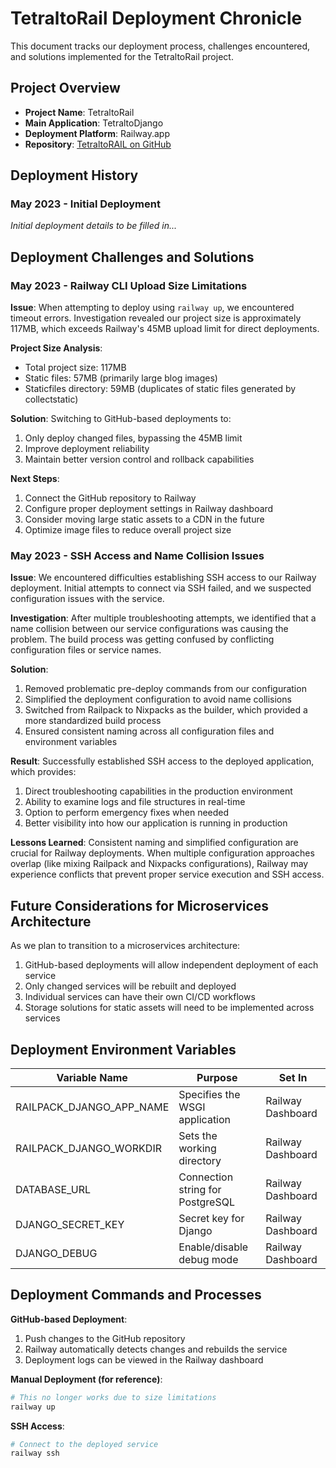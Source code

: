 # TetraltoRail Deployment Chronicle

This document tracks our deployment process, challenges encountered, and solutions implemented for the TetraltoRail project.

## Project Overview

- **Project Name**: TetraltoRail
- **Main Application**: TetraltoDjango
- **Deployment Platform**: Railway.app
- **Repository**: [TetraltoRAIL on GitHub](https://github.com/dfohr/TetraltoRAIL)

## Deployment History

### May 2023 - Initial Deployment

_Initial deployment details to be filled in..._

## Deployment Challenges and Solutions

### May 2023 - Railway CLI Upload Size Limitations

**Issue**: 
When attempting to deploy using `railway up`, we encountered timeout errors. Investigation revealed our project size is approximately 117MB, which exceeds Railway's 45MB upload limit for direct deployments.

**Project Size Analysis**:
- Total project size: 117MB
- Static files: 57MB (primarily large blog images)
- Staticfiles directory: 59MB (duplicates of static files generated by collectstatic)

**Solution**:
Switching to GitHub-based deployments to:
1. Only deploy changed files, bypassing the 45MB limit
2. Improve deployment reliability
3. Maintain better version control and rollback capabilities

**Next Steps**:
1. Connect the GitHub repository to Railway
2. Configure proper deployment settings in Railway dashboard
3. Consider moving large static assets to a CDN in the future
4. Optimize image files to reduce overall project size

### May 2023 - SSH Access and Name Collision Issues

**Issue**:
We encountered difficulties establishing SSH access to our Railway deployment. Initial attempts to connect via SSH failed, and we suspected configuration issues with the service.

**Investigation**:
After multiple troubleshooting attempts, we identified that a name collision between our service configurations was causing the problem. The build process was getting confused by conflicting configuration files or service names.

**Solution**:
1. Removed problematic pre-deploy commands from our configuration
2. Simplified the deployment configuration to avoid name collisions
3. Switched from Railpack to Nixpacks as the builder, which provided a more standardized build process
4. Ensured consistent naming across all configuration files and environment variables

**Result**:
Successfully established SSH access to the deployed application, which provides:
1. Direct troubleshooting capabilities in the production environment
2. Ability to examine logs and file structures in real-time
3. Option to perform emergency fixes when needed
4. Better visibility into how our application is running in production

**Lessons Learned**:
Consistent naming and simplified configuration are crucial for Railway deployments. When multiple configuration approaches overlap (like mixing Railpack and Nixpacks configurations), Railway may experience conflicts that prevent proper service execution and SSH access.

## Future Considerations for Microservices Architecture

As we plan to transition to a microservices architecture:

1. GitHub-based deployments will allow independent deployment of each service
2. Only changed services will be rebuilt and deployed
3. Individual services can have their own CI/CD workflows
4. Storage solutions for static assets will need to be implemented across services

## Deployment Environment Variables

| Variable Name | Purpose | Set In |
|---------------|---------|--------|
| RAILPACK_DJANGO_APP_NAME | Specifies the WSGI application | Railway Dashboard |
| RAILPACK_DJANGO_WORKDIR | Sets the working directory | Railway Dashboard |
| DATABASE_URL | Connection string for PostgreSQL | Railway Dashboard |
| DJANGO_SECRET_KEY | Secret key for Django | Railway Dashboard |
| DJANGO_DEBUG | Enable/disable debug mode | Railway Dashboard |

## Deployment Commands and Processes

**GitHub-based Deployment**:
1. Push changes to the GitHub repository
2. Railway automatically detects changes and rebuilds the service
3. Deployment logs can be viewed in the Railway dashboard

**Manual Deployment (for reference)**:
```bash
# This no longer works due to size limitations
railway up
```

**SSH Access**:
```bash
# Connect to the deployed service
railway ssh
``` 
